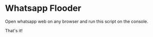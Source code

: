 # Whatsapp Flooder

Open whatsapp web on any browser and run this script on the console.

That's it!
